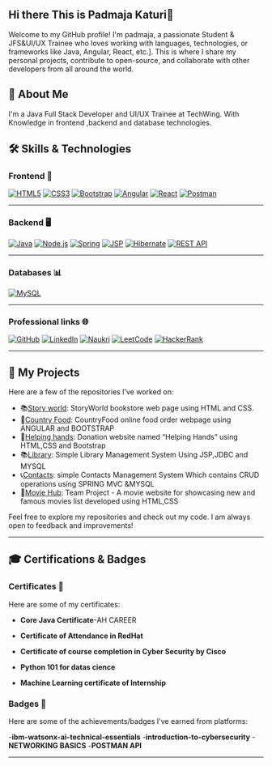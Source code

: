 ## Hi there This is Padmaja Katuri👋

Welcome to my GitHub profile! I'm padmaja, a passionate Student & JFS&UI/UX Trainee  who loves working with languages, technologies, or frameworks  like Java, Angular, React, etc.]. This is where I share my personal projects, contribute to open-source, and collaborate with other developers from all around the world.

## 🚀 About Me

I'm a  Java Full Stack Developer and UI/UX Trainee at TechWing. With Knowledge in  frontend ,backend and database technologies.

## 🛠️ Skills & Technologies

### **Frontend** 🚀

[![HTML5](https://img.shields.io/badge/HTML5-FF5733?style=for-the-badge&logo=html5&logoColor=white)](https://developer.mozilla.org/en-US/docs/Web/HTML)
[![CSS3](https://img.shields.io/badge/CSS3-1572B6?style=for-the-badge&logo=css3&logoColor=white)](https://developer.mozilla.org/en-US/docs/Web/CSS)
[![Bootstrap](https://img.shields.io/badge/Bootstrap-563D7C?style=for-the-badge&logo=bootstrap&logoColor=white)](https://getbootstrap.com/)
[![Angular](https://img.shields.io/badge/Angular-E23237?style=for-the-badge&logo=angular&logoColor=white)](https://angular.io/)
[![React](https://img.shields.io/badge/React-61DAFB?style=for-the-badge&logo=react&logoColor=black)](https://reactjs.org/)
[![Postman](https://img.shields.io/badge/Postman-FF6C37?style=for-the-badge&logo=postman&logoColor=white)](https://www.postman.com/)

---

### **Backend** 🖥️

[![Java](https://img.shields.io/badge/Java-007396?style=for-the-badge&logo=java&logoColor=white)](https://www.java.com/)
[![Node.js](https://img.shields.io/badge/Node.js-339933?style=for-the-badge&logo=node.js&logoColor=white)](https://nodejs.org/)
[![Spring](https://img.shields.io/badge/Spring-6DB33F?style=for-the-badge&logo=spring&logoColor=white)](https://spring.io/)
[![JSP](https://img.shields.io/badge/JSP-2C6B99?style=for-the-badge&logo=java&logoColor=white)](https://www.oracle.com/java/technologies/jsp.html)
[![Hibernate](https://img.shields.io/badge/Hibernate-59666C?style=for-the-badge&logo=hibernate&logoColor=white)](https://hibernate.org/)
[![REST API](https://img.shields.io/badge/REST_API-25D366?style=for-the-badge&logo=api&logoColor=white)](https://restfulapi.net/)

---

### **Databases** 📊

[![MySQL](https://img.shields.io/badge/MySQL-4479A1?style=for-the-badge&logo=mysql&logoColor=white)](https://www.mysql.com/)

---

### **Professional links** 🌐

[![GitHub](https://img.shields.io/badge/GitHub-181717?style=for-the-badge&logo=github&logoColor=white)](https://github.com/padmajakaturi)
[![LinkedIn](https://img.shields.io/badge/LinkedIn-0A66C2?style=for-the-badge&logo=linkedin&logoColor=white)](http://www.linkedin.com/in/padmaja-katuri-682362254)
[![Naukri](https://img.shields.io/badge/Naukri-3b99b2?style=for-the-badge&logo=naukri&logoColor=white)](https://www.naukri.com/mynaukri/mn_new_home)
[![LeetCode](https://img.shields.io/badge/LeetCode-000000?style=for-the-badge&logo=leetcode&logoColor=white)](https://leetcode.com/u/padmaja_katuri/)
[![HackerRank](https://img.shields.io/badge/HackerRank-2EC866?style=for-the-badge&logo=hackerrank&logoColor=white)](https://www.hackerrank.com/profile/padmajakaturi99)

---

## 📂 My Projects

Here are a few of the repositories I’ve worked on:

-  📚[Story world](https://github.com/padmajakaturi/story_world): StoryWorld bookstore web page using HTML and CSS.
-  🍔[Country Food](https://github.com/padmajakaturi/country_food): CountryFood online food order webpage using ANGULAR and BOOTSTRAP   
-  🤝[Helping hands](https://github.com/padmajakaturi/Helping-hands):  Donation website named “Helping Hands” using HTML,CSS and Bootstrap
-  📚[Library](https://github.com/padmajakaturi/library-management-system): Simple Library Management  System Using JSP,JDBC and MYSQL 
-  📞[Contacts](https://github.com/padmajakaturi/contacts): simple Contacts Management System Which contains CRUD operations using SPRING MVC &MYSQL
-  🎥[Movie Hub](https://github.com/RaghuRamaRaju7/teamproject.git): Team Project - A movie website for showcasing new and famous movies list developed using HTML,CSS

Feel free to explore my repositories and check out my code. I am always open to feedback and improvements!

---

## 🎓 Certifications & Badges

### **Certificates** 📜

Here are some of my certificates:

- **Core Java Certificate**-AH CAREER  
 
- **Certificate of Attendance in RedHat**  
 
- **Certificate of course completion in Cyber Security by Cisco**  
  

- **Python 101 for datas cience**  
  

- **Machine Learning certificate of Internship**  
 


### **Badges** 🏅

Here are some of the achievements/badges I've earned from platforms:

-**ibm-watsonx-ai-technical-essentials**
-**introduction-to-cybersecurity**
-**NETWORKING BASICS**
-**POSTMAN API**

---

